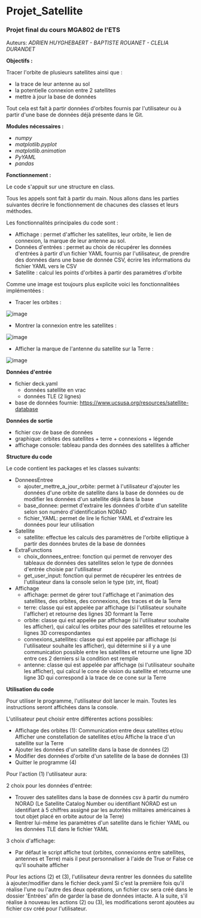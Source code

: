 # Projet_Satellite
### Projet final du cours MGA802 de l'ETS ###

Auteurs: *ADRIEN HUYGHEBAERT - BAPTISTE ROUANET - CLELIA DURANDET*

**Objectifs :** 

Tracer l'orbite de plusieurs satellites ainsi que :
- la trace de leur antenne au sol
- la potentielle connexion entre 2 satellites
- mettre à jour la base de données

Tout cela est fait à partir données d'orbites fournis par l'utilisateur ou à partir d'une base de données déjà présente dans le Git. 

**Modules nécessaires :**

- *numpy*
- *matplotlib.pyplot*
- *matplotlib.animation*
- *PyYAML*
- *pandas*

**Fonctionnement :**

Le code s'appuit sur une structure en class. 

Tous les appels sont fait à partir du main. Nous allons dans les parties suivantes décrire le fonctionnement de chacunes des classes et leurs méthodes.

Les fonctionnalités principales du code sont :
- Affichage : permet d'afficher les satellites, leur orbite, le lien de connexion, la marque de leur antenne au sol.
- Données d'entrées : permet au choix de récupérer les données d'entrées à partir d'un fichier YAML fournis par l'utilisateur, de prendre des données dans une base de donnée CSV, écrire les informations du fichier YAML vers le CSV
- Satellite : calcul les points d'orbites à partir des paramètres d'orbite

Comme une image est toujours plus explicite voici les fonctionnalitées implémentées :

- Tracer les orbites :

![image](https://github.com/AdrienHuyghebaert/projet_satellite/assets/169941933/2c36d94a-67cf-48fd-8573-62281c75af78)

- Montrer la connexion entre les satellites :

![image](https://github.com/AdrienHuyghebaert/projet_satellite/assets/169941933/b2c0d9b1-d3e5-4c14-a83c-af15794c5532)

- Afficher la marque de l'antenne du satellite sur la Terre :

![image](https://github.com/AdrienHuyghebaert/projet_satellite/assets/169941933/cb1d38ac-24db-4362-b99e-c9965fc6975c)

**Données d'entrée**
- fichier deck.yaml
    - données satellite en vrac
    - données TLE (2 lignes)
- base de données fournie: https://www.ucsusa.org/resources/satellite-database

**Données de sortie**
- fichier csv de base de données
- graphique: orbites des satellites + terre + connexions + légende
- affichage console: tableau panda des données des satellites à afficher


**Structure du code**

Le code contient les packages et les classes suivants:

- DonneesEntree
  - ajouter_mettre_a_jour_orbite: permet à l'utilisateur d'ajouter les données d'une orbite de satellite dans la base de données ou de modifier les données d'un satellite déjà dans la base
  - base_donnee: permet d'extraire les données d'orbite d'un satellite selon son numéro d'identification NORAD
  - fichier_YAML: permet de lire le fichier YAML et d'extraire les données pour leur utilisation
- Satellite
    - satellite: effectue les calculs des paramètres de l'orbite elliptique à partir des données brutes de la base de données
- ExtraFunctions
    - choix_donnees_entree: fonction qui permet de renvoyer des tableaux de données des satellites selon le type de données d'entrée choisie par l'utilisateur 
    - get_user_input: fonction qui permet de récupérer les entrées de l'utilisateur dans la console selon le type (str, int, float)
- Affichage
    - affichage: permet de gérer tout l'affichage et l'animation des satellites, des orbites, des connexions, des traces et de la Terre
    - terre: classe qui est appelée par affichage (si l'utilisateur souhaite l'afficher) et retourne des lignes 3D formant la Terre
    - orbite: classe qui est appelée par affichage (si l'utilisateur souhaite les afficher), qui calcul les orbites pour des satellites et retourne les lignes 3D correspondantes
    - connexions_satellites: classe qui est appelée par affichage (si l'utilisateur souhaite les afficher), qui détermine si il y a une communication possible entre les satellites et retourne une ligne 3D entre ces 2 derniers si la condition est remplie
    - antenne: classe qui est appelée par affichage (si l'utilisateur souhaite les afficher), qui calcul le cone de vision du satellite et retourne une ligne 3D qui correspond à la trace de ce cone sur la Terre



**Utilisation du code**

Pour utiliser le programme, l'utilisateur doit lancer le main. Toutes les instructions seront affichées dans la console.

L'utilisateur peut choisir entre différentes actions possibles:
- Affichage des orbites (1): Communication entre deux satellites et/ou Afficher une constellation de satellites et/ou Affiche la trace d'un satellite sur la Terre
- Ajouter les données d'un satellite dans la base de données (2)
- Modifier des données d'orbite d'un satellite de la base de données (3)
- Quitter le programme (4)

Pour l'action (1) l'utilisateur aura:

2 choix pour les données d'entrée:
- Trouver des satellites dans la base de données csv à partir du numéro NORAD (Le Satellite Catalog Number ou identifiant NORAD est un identifiant à 5 chiffres assigné par les autorités militaires américaines à tout objet placé en orbite autour de la Terre)
- Rentrer lui-même les paramètres d'un satellite dans le fichier YAML ou les données TLE dans le fichier YAML

3 choix d'affichage:
- Par défaut le script affiche tout (orbites, connexionns entre satellites, antennes et Terre) mais il peut personnaliser à l'aide de True or False ce qu'il souhaite afficher


Pour les actions (2) et (3), l'utilisateur devra rentrer les données du satellite à ajouter/modifier dans le fichier deck.yaml
Si c'est la première fois qu'il réalise l'une ou l'autre des deux opérations, un fichier csv sera créé dans le dossier 'Entrées' afin de garder la base de données intacte. 
A la suite, s'il réalise à nouveau les actions (2) ou (3), les modifications seront ajoutées au fichier csv créé pour l'utilisateur.

